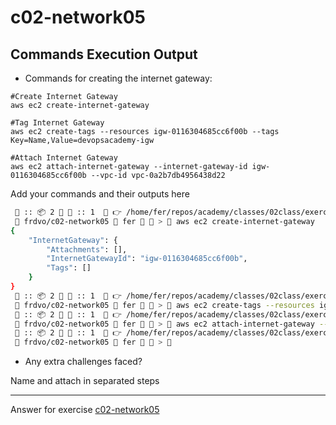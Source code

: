 # c02-network05

## Commands Execution Output

- Commands for creating the internet gateway:
```
#Create Internet Gateway
aws ec2 create-internet-gateway

#Tag Internet Gateway
aws ec2 create-tags --resources igw-0116304685cc6f00b --tags Key=Name,Value=devopsacademy-igw

#Attach Internet Gateway
aws ec2 attach-internet-gateway --internet-gateway-id igw-0116304685cc6f00b --vpc-id vpc-0a2b7db4956438d22
```
Add your commands and their outputs here
```bash
 🐳 :: 📦 2  📑 :: 1   👉 /home/fer/repos/academy/classes/02class/exercises/c02-network05  
  frdvo/c02-network05  fer 🐧  >  aws ec2 create-internet-gateway
{
    "InternetGateway": {
        "Attachments": [],
        "InternetGatewayId": "igw-0116304685cc6f00b",
        "Tags": []
    }
}
 🐳 :: 📦 2  📑 :: 1   👉 /home/fer/repos/academy/classes/02class/exercises/c02-network05  
  frdvo/c02-network05  fer 🐧  >  aws ec2 create-tags --resources igw-0116304685cc6f00b --tags Key=Name,Value=devopsacademy-igw
 🐳 :: 📦 2  📑 :: 1   👉 /home/fer/repos/academy/classes/02class/exercises/c02-network05  
  frdvo/c02-network05  fer 🐧  >  aws ec2 attach-internet-gateway --internet-gateway-id igw-0116304685cc6f00b --vpc-id vpc-0a2b7db4956438d22
 🐳 :: 📦 2  📑 :: 1   👉 /home/fer/repos/academy/classes/02class/exercises/c02-network05  
  frdvo/c02-network05  fer 🐧  >  
````

- Any extra challenges faced?

Name and attach in separated steps


<!-- Don't change anything below this point-->
***
Answer for exercise [c02-network05](https://github.com/devopsacademyau/academy/blob/893381c6f0b69434d9e8597d3d4b1c17f9bc1371/classes/02class/exercises/c02-network05/README.md)